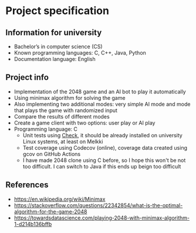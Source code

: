 # Project specification

## Information for university
- Bachelor’s in computer science (CS)
- Known programming languages: C, C++, Java, Python
- Documentation language: English

## Project info
- Implementation of the 2048 game and an AI bot to play it automatically
- Using minimax algorithm for solving the game
- Also implementing two additional modes: very simple AI mode and mode that
plays the game with randomized input
- Compare the results of different modes
- Create a game client with two options: user play or AI play
- Programming language: C
  - Unit tests using [Check](https://libcheck.github.io/check/), it should be already installed on university Linux systems, at least on Melkki
  - Test coverage using Codecov (online), coverage data created using gcov on GitHub Actions
  - I have made 2048 clone using C before, so I hope this won't be not too difficult. I can switch to Java if this ends up beign too difficult


## References
- https://en.wikipedia.org/wiki/Minimax
- https://stackoverflow.com/questions/22342854/what-is-the-optimal-algorithm-for-the-game-2048
- https://towardsdatascience.com/playing-2048-with-minimax-algorithm-1-d214b136bffb
